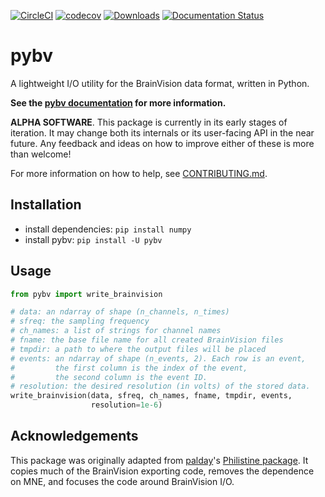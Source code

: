 [![CircleCI](https://circleci.com/gh/bids-standard/pybv.svg?style=svg)](https://circleci.com/gh/bids-standard/pybv)
[![codecov](https://codecov.io/gh/bids-standard/pybv/branch/master/graph/badge.svg)](https://codecov.io/gh/bids-standard/pybv)
[![Downloads](https://pepy.tech/badge/pybv)](https://pepy.tech/project/pybv)
[![Documentation Status](https://readthedocs.org/projects/pybv/badge/?version=stable)](https://pybv.readthedocs.io/en/stable/?badge=stable)

# pybv

A lightweight I/O utility for the BrainVision data format, written in Python.

**See the [pybv documentation](https://pybv.rtfd.io) for more information.**

**ALPHA SOFTWARE**. This package is currently in its early stages of iteration.
It may change both its internals or its user-facing API in the near future. Any
feedback and ideas on how to improve either of these is more than welcome!

For more information on how to help, see [CONTRIBUTING.md](/CONTRIBUTING.md).

## Installation

- install dependencies: `pip install numpy`
- install pybv: `pip install -U pybv`

## Usage

```python
from pybv import write_brainvision

# data: an ndarray of shape (n_channels, n_times)
# sfreq: the sampling frequency
# ch_names: a list of strings for channel names
# fname: the base file name for all created BrainVision files
# tmpdir: a path to where the output files will be placed
# events: an ndarray of shape (n_events, 2). Each row is an event,
#         the first column is the index of the event,
#         the second column is the event ID.
# resolution: the desired resolution (in volts) of the stored data.
write_brainvision(data, sfreq, ch_names, fname, tmpdir, events,
                  resolution=1e-6)
```

## Acknowledgements

This package was originally adapted from
[palday](https://palday.bitbucket.io/)'s
[Philistine package](https://gitlab.com/palday/philistine). It copies much of
the BrainVision exporting code, removes the dependence on MNE, and focuses the
code around BrainVision I/O.
